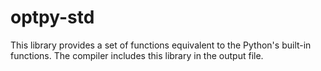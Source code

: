 # optpy-std

This library provides a set of functions equivalent to the Python's built-in functions.
The compiler includes this library in the output file.